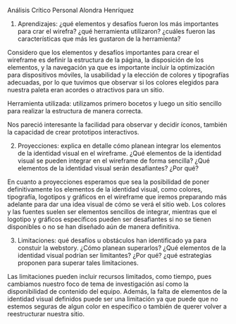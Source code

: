 Análisis Crítico Personal Alondra Henríquez

1. Aprendizajes: ¿qué elementos y desafíos fueron los más importantes para crar el wirefra? ¿qué herramienta utilizaron? ¿cuáles fueron las características que más les gustaron de la herramienta?

Considero que los elementos y desafíos importantes para crear el wireframe es definir la estructura de la página, la disposición de los elementos, y la navegación ya que es importante incluir la optimización para dispositivos móviles, la usabilidad y la elección de colores y tipografías adecuadas, por lo que tuvimos que observar si los colores elegidos para nuestra paleta eran acordes o atractivos para un sitio. 

Herramienta utilizada: utilizamos primero bocetos y luego un sitio sencillo para realizar la estructura de manera correcta.

Nos pareció interesante la facilidad para observar y decidir íconos, también la capacidad de crear prototipos interactivos.

2. Proyecciones: explica en detalle cómo planean integrar los elementos de la identidad visual en el wireframe. ¿Qué elementos de la identidad visual se pueden integrar en el wireframe de forma sencilla? ¿Qué elementos de la identidad visual serán desafiantes? ¿Por qué?

En cuanto a proyecciones esperamos que sea la posibilidad de poner definitivamente los elementos de la identidad visual, como colores, tipografía, logotipos y gráficos en el wireframe que iremos preparando más adelante para dar una idea visual de cómo se verá el sitio web. Los colores y las fuentes suelen ser elementos sencillos de integrar, mientras que el logotipo y gráficos específicos pueden ser desafiantes si no se tienen disponibles o no se han diseñado aún de manera definitiva.

3. Limitaciones: qué desafíos u obstáculos han identificado ya para constuir la webstory. ¿Cómo planean superarlos? ¿Qué elementos de la identidad visual podrían ser limitantes? ¿Por qué? ¿qué estrategias proponen para superar tales limitaciones.

Las limitaciones pueden incluir recursos limitados, como tiempo, pues cambiamos nuestro foco de tema de investigación así como la disponibilidad de contenido del equipo. Además, la falta de elementos de la identidad visual definidos puede ser una limitación ya que puede que no estemos seguras de algun color en específico o también de querer volver a reestructurar nuestra sitio.


